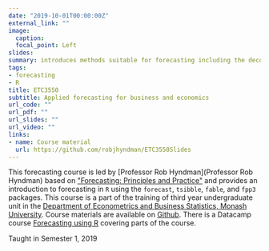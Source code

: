 ```yaml
---
date: "2019-10-01T00:00:00Z"
external_link: ""
image:
  caption: 
  focal_point: Left
slides: 
summary: introduces methods suitable for forecasting including the decomposition of time series, exponential smoothing methods, ARIMA modelling, and regression with auto-correlated disturbances. 
tags:
- forecasting
- R
title: ETC3550
subtitle: Applied forecasting for business and economics
url_code: ""
url_pdf: ""
url_slides: ""
url_video: ""
links:
- name: Course material
  url: https://github.com/robjhyndman/ETC3550Slides
---
```


This forecasting course is led by [Professor Rob Hyndman](Professor Rob Hyndman) based on ["Forecasting: Principles and Practice"](https://otexts.com/fpp3/) and provides an introduction to forecasting in `R` using the `forecast`, `tsibble`, `fable`, and `fpp3` packages. This course is a part of the training of third year undergraduate unit in the [Department of Econometrics and Business Statistics, Monash University](http://www.monash.edu/pubs/2019handbooks/units/index-byou-department-of-econometrics-and-business-statistics.html). Course materials are available on [Github](https://github.com/robjhyndman/ETC3550Slides). There is a Datacamp course [Forecasting using R](https://www.datacamp.com/courses/forecasting-using-r) covering parts of the course.

Taught in Semester 1, 2019
